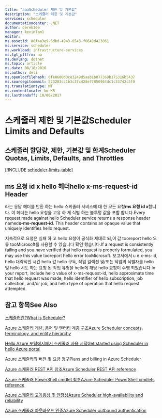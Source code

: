 ```yaml
---
title: "aaaScheduler 제한 및 기본값"
description: "스케줄러 제한 및 기본값"
services: scheduler
documentationcenter: .NET
author: derek1ee
manager: kevinlam1
editor: 
ms.assetid: 88f4a3e9-6dbd-4943-8543-f0649d423061
ms.service: scheduler
ms.workload: infrastructure-services
ms.tgt_pltfrm: na
ms.devlang: dotnet
ms.topic: article
ms.date: 08/18/2016
ms.author: deli
ms.openlocfilehash: 6fe0600d3ce3249d5aab1b877369b175316b5437
ms.sourcegitcommit: 523283cc1b3c37c428e77850964dc1c33742c5f0
ms.translationtype: MT
ms.contentlocale: ko-KR
ms.lasthandoff: 10/06/2017
---
```

# <a name="scheduler-limits-and-defaults"></a><span data-ttu-id="8dbed-103">스케줄러 제한 및 기본값</span><span class="sxs-lookup"><span data-stu-id="8dbed-103">Scheduler Limits and Defaults</span></span>
## <a name="scheduler-quotas-limits-defaults-and-throttles"></a><span data-ttu-id="8dbed-104">스케줄러 할당량, 제한, 기본값 및 한계</span><span class="sxs-lookup"><span data-stu-id="8dbed-104">Scheduler Quotas, Limits, Defaults, and Throttles</span></span>
[!INCLUDE [scheduler-limits-table](../../includes/scheduler-limits-table.md)]

## <a name="hello-x-ms-request-id-header"></a><span data-ttu-id="8dbed-105">ms 요청 id x hello 헤더</span><span class="sxs-lookup"><span data-stu-id="8dbed-105">hello x-ms-request-id Header</span></span>
<span data-ttu-id="8dbed-106">라는 응답 헤더를 반환 하는 hello 스케줄러 서비스에 대 한 모든 요청**ms 요청 id x**합니다. 이 헤더는 hello 요청을 고유 하 게 식별 하는 불투명 값을 포함 합니다.</span><span class="sxs-lookup"><span data-stu-id="8dbed-106">Every request made against hello Scheduler service returns a response header named**x-ms-request-id**. This header contains an opaque value that uniquely identifies hello request.</span></span>

<span data-ttu-id="8dbed-107">지속적으로 요청은 실패 하 고 hello 요청이 공식화 제대로 되,이 값 tooreport hello 오류 tooMicrosoft를 사용할 수 있습니다 확인 했습니다.</span><span class="sxs-lookup"><span data-stu-id="8dbed-107">If a request is consistently failing and you have verified that hello request is properly formulated, you may use this value tooreport hello error tooMicrosoft.</span></span> <span data-ttu-id="8dbed-108">보고서에서 u e x-ms-id, hello 대략적인 시간 hello 값 hello 구독, 작업 컬렉션 및/또는 작업의 식별자를 hello 및 hello 시도 하는 요청 된 작업 유형을 hello에 해당 hello 요청이 수행 되었습니다.</span><span class="sxs-lookup"><span data-stu-id="8dbed-108">In your report, include hello value of x-ms-request-id, hello approximate time that hello request was made, hello identifier of hello subscription, job collection, and/or job, and hello type of operation that hello request attempted.</span></span>

## <a name="see-also"></a><span data-ttu-id="8dbed-109">참고 항목</span><span class="sxs-lookup"><span data-stu-id="8dbed-109">See Also</span></span>
 [<span data-ttu-id="8dbed-110">스케줄러란?</span><span class="sxs-lookup"><span data-stu-id="8dbed-110">What is Scheduler?</span></span>](scheduler-intro.md)

 [<span data-ttu-id="8dbed-111">Azure 스케줄러 개념, 용어 및 엔터티 계층 구조</span><span class="sxs-lookup"><span data-stu-id="8dbed-111">Azure Scheduler concepts, terminology, and entity hierarchy</span></span>](scheduler-concepts-terms.md)

 [<span data-ttu-id="8dbed-112">Hello Azure 포털에서에서 스케줄러 사용 시작</span><span class="sxs-lookup"><span data-stu-id="8dbed-112">Get started using Scheduler in hello Azure portal</span></span>](scheduler-get-started-portal.md)

 [<span data-ttu-id="8dbed-113">Azure 스케줄러의 버전 및 요금 청구</span><span class="sxs-lookup"><span data-stu-id="8dbed-113">Plans and billing in Azure Scheduler</span></span>](scheduler-plans-billing.md)

 [<span data-ttu-id="8dbed-114">Azure 스케줄러 REST API 참조</span><span class="sxs-lookup"><span data-stu-id="8dbed-114">Azure Scheduler REST API reference</span></span>](https://msdn.microsoft.com/library/mt629143)

 [<span data-ttu-id="8dbed-115">Azure 스케줄러 PowerShell cmdlet 참조</span><span class="sxs-lookup"><span data-stu-id="8dbed-115">Azure Scheduler PowerShell cmdlets reference</span></span>](scheduler-powershell-reference.md)

 [<span data-ttu-id="8dbed-116">Azure 스케줄러 고가용성 및 안정성</span><span class="sxs-lookup"><span data-stu-id="8dbed-116">Azure Scheduler high-availability and reliability</span></span>](scheduler-high-availability-reliability.md)

 [<span data-ttu-id="8dbed-117">Azure 스케줄러 아웃바운드 인증</span><span class="sxs-lookup"><span data-stu-id="8dbed-117">Azure Scheduler outbound authentication</span></span>](scheduler-outbound-authentication.md)

